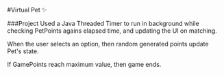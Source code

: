 #Virtual Pet :sparkles:

###Project
Used a Java Threaded Timer to run in background while checking PetPoints agains elapsed time, and updating the UI on matching.

When the user selects an option, then random generated points update Pet's state.

If GamePoints reach maximum value, then game ends. 
